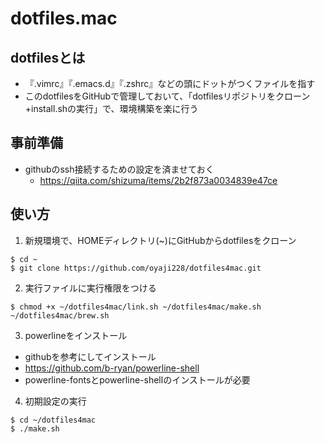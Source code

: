 # dotfiles.mac

## dotfilesとは

- 『.vimrc』『.emacs.d』『.zshrc』などの頭にドットがつくファイルを指す
- このdotfilesをGitHubで管理しておいて、「dotfilesリポジトリをクローン+install.shの実行」で、環境構築を楽に行う

## 事前準備
- githubのssh接続するための設定を済ませておく
  - https://qiita.com/shizuma/items/2b2f873a0034839e47ce
  

## 使い方
1. 新規環境で、HOMEディレクトリ(~)にGitHubからdotfilesをクローン
```
$ cd ~
$ git clone https://github.com/oyaji228/dotfiles4mac.git
```

2. 実行ファイルに実行権限をつける
```
$ chmod +x ~/dotfiles4mac/link.sh ~/dotfiles4mac/make.sh ~/dotfiles4mac/brew.sh
```

3. powerlineをインストール
- githubを参考にしてインストール
- https://github.com/b-ryan/powerline-shell
- powerline-fontsとpowerline-shellのインストールが必要


4. 初期設定の実行
```
$ cd ~/dotfiles4mac
$ ./make.sh
```





